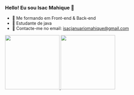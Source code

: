 ### Hello! Eu sou Isac Mahique 👋

- 🔭 Me formando em Front-end & Back-end
- 🌱 Estudante de java
- 💬 Contacte-me no email: isacjanuariomahique@gmail.com




<div>
<a href="https://github.com/IsacMahique">
<img loading="lazy" height="180em" src="https://github-readme-stats.vercel.app/api?username=IsacMahique&show_icons=true&theme=dracula&include_all_commits=true&count_private=true"/>
<img loading="lazy" height="180em" src="https://github-readme-stats.vercel.app/api/top-langs/?username=IsacMahique&layout=compact&langs_count=7&theme=dracula"/>
<div>
